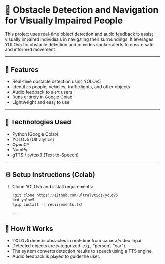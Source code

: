 # 🦯 Obstacle Detection and Navigation for Visually Impaired People

This project uses real-time object detection and audio feedback to assist visually impaired individuals in navigating their surroundings. It leverages YOLOv5 for obstacle detection and provides spoken alerts to ensure safe and informed movement.

---

## 🚀 Features

- Real-time obstacle detection using YOLOv5
- Identifies people, vehicles, traffic lights, and other objects
- Audio feedback to alert users
- Runs entirely in Google Colab
- Lightweight and easy to use

---

## 🧠 Technologies Used

- Python (Google Colab)
- YOLOv5 (Ultralytics)
- OpenCV
- NumPy
- gTTS / pyttsx3 (Text-to-Speech)

---

## ⚙️ Setup Instructions (Colab)

1. Clone YOLOv5 and install requirements:
   ```python
   !git clone https://github.com/ultralytics/yolov5
   %cd yolov5
   %pip install -r requirements.txt

   ---

## 📓 How It Works

- YOLOv5 detects obstacles in real-time from camera/video input.
- Detected objects are categorized (e.g., "person", "car").
- The system converts detection results to speech using a TTS engine.
- Audio feedback is played to guide the user.

